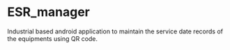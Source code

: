 # ESR_manager
Industrial based android application to maintain the service date records of the equipments using QR code.
